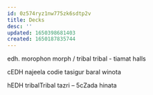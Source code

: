 ```yaml
---
id: 0z574ryz1nw775zk6sdtp2v
title: Decks
desc: ''
updated: 1650398681403
created: 1650187835744
---
```



edh.
morophon morph / tribal tribal - tiamat halls

cEDH
najeela
codie
tasigur
baral
winota

hEDH
tribalTribal
tazri – 5cZada
hinata
